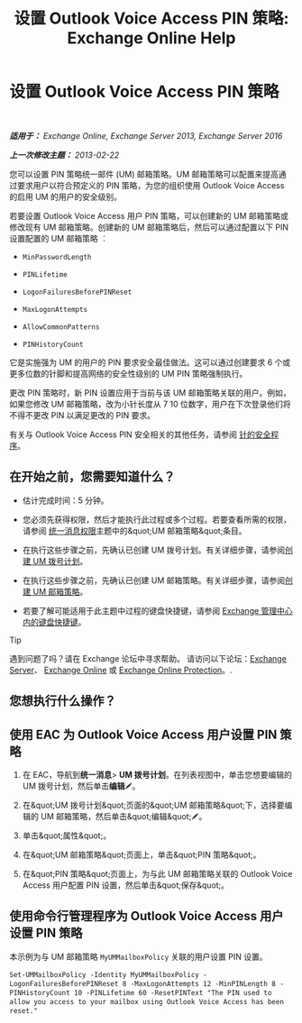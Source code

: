﻿---
title: '设置 Outlook Voice Access PIN 策略: Exchange Online Help'
TOCTitle: 设置 Outlook Voice Access PIN 策略
ms:assetid: 5b2800b7-bfa6-4282-975c-0706ae25ad64
ms:mtpsurl: https://technet.microsoft.com/zh-cn/library/Aa998285(v=EXCHG.150)
ms:contentKeyID: 50556577
ms.date: 05/23/2018
mtps_version: v=EXCHG.150
ms.translationtype: MT
---

# 设置 Outlook Voice Access PIN 策略

 

_**适用于：** Exchange Online, Exchange Server 2013, Exchange Server 2016_

_**上一次修改主题：** 2013-02-22_

您可以设置 PIN 策略统一邮件 (UM) 邮箱策略。UM 邮箱策略可以配置来提高通过要求用户以符合预定义的 PIN 策略，为您的组织使用 Outlook Voice Access 的启用 UM 的用户的安全级别。

若要设置 Outlook Voice Access 用户 PIN 策略，可以创建新的 UM 邮箱策略或修改现有 UM 邮箱策略。创建新的 UM 邮箱策略后，然后可以通过配置以下 PIN 设置配置的 UM 邮箱策略 ︰

  - `MinPasswordLength`

  - `PINLifetime`

  - `LogonFailuresBeforePINReset`

  - `MaxLogonAttempts`

  - `AllowCommonPatterns`

  - `PINHistoryCount`

它是实施强为 UM 的用户的 PIN 要求安全最佳做法。这可以通过创建要求 6 个或更多位数的针脚和提高网络的安全性级别的 UM PIN 策略强制执行。

更改 PIN 策略时，新 PIN 设置应用于当前与该 UM 邮箱策略关联的用户。例如，如果您修改 UM 邮箱策略，改为小针长度从 7 10 位数字，用户在下次登录他们将不得不更改 PIN 以满足更改的 PIN 要求。

有关与 Outlook Voice Access PIN 安全相关的其他任务，请参阅 [针的安全程序](pin-security-procedures-exchange-2013-help.md)。

## 在开始之前，您需要知道什么？

  - 估计完成时间：5 分钟。

  - 您必须先获得权限，然后才能执行此过程或多个过程。若要查看所需的权限，请参阅 [统一消息权限](unified-messaging-permissions-exchange-2013-help.md)主题中的\&quot;UM 邮箱策略\&quot;条目。

  - 在执行这些步骤之前，先确认已创建 UM 拨号计划。有关详细步骤，请参阅[创建 UM 拨号计划](create-a-um-dial-plan-exchange-2013-help.md)。

  - 在执行这些步骤之前，先确认已创建 UM 邮箱策略。有关详细步骤，请参阅[创建 UM 邮箱策略](create-a-um-mailbox-policy-exchange-2013-help.md)。

  - 若要了解可能适用于此主题中过程的键盘快捷键，请参阅 [Exchange 管理中心内的键盘快捷键](keyboard-shortcuts-in-the-exchange-admin-center-exchange-online-protection-help.md)。

> [!tip]
> 遇到问题了吗？请在 Exchange 论坛中寻求帮助。 请访问以下论坛：<a href="https://go.microsoft.com/fwlink/p/?linkid=60612">Exchange Server</a>、 <a href="https://go.microsoft.com/fwlink/p/?linkid=267542">Exchange Online</a> 或 <a href="https://go.microsoft.com/fwlink/p/?linkid=285351">Exchange Online Protection</a>。.


## 您想执行什么操作？

## 使用 EAC 为 Outlook Voice Access 用户设置 PIN 策略

1.  在 EAC，导航到**统一消息**\> **UM 拨号计划**。在列表视图中，单击您想要编辑的 UM 拨号计划，然后单击**编辑**![编辑图标](images/Bb124582.6f53ccb2-1f13-4c02-bea0-30690e6ea71d(EXCHG.150).gif "编辑图标")。

2.  在\&quot;UM 拨号计划\&quot;页面的\&quot;UM 邮箱策略\&quot;下，选择要编辑的 UM 邮箱策略，然后单击\&quot;编辑\&quot;![编辑图标](images/Bb124582.6f53ccb2-1f13-4c02-bea0-30690e6ea71d(EXCHG.150).gif "编辑图标")。

3.  单击\&quot;属性\&quot;。

4.  在\&quot;UM 邮箱策略\&quot;页面上，单击\&quot;PIN 策略\&quot;。

5.  在\&quot;PIN 策略\&quot;页面上，为与此 UM 邮箱策略关联的 Outlook Voice Access 用户配置 PIN 设置，然后单击\&quot;保存\&quot;。

## 使用命令行管理程序为 Outlook Voice Access 用户设置 PIN 策略

本示例为与 UM 邮箱策略 `MyUMMailboxPolicy` 关联的用户设置 PIN 设置。

    Set-UMMailboxPolicy -Identity MyUMMailboxPolicy -LogonFailuresBeforePINReset 8 -MaxLogonAttempts 12 -MinPINLength 8 -PINHistoryCount 10 -PINLifetime 60 -ResetPINText "The PIN used to allow you access to your mailbox using Outlook Voice Access has been reset."

